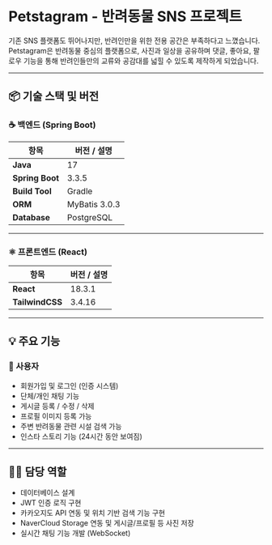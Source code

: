 # Petstagram - 반려동물 SNS 프로젝트
기존 SNS 플랫폼도 뛰어나지만, 반려인만을 위한 전용 공간은 부족하다고 느꼈습니다. Petstagram은 반려동물 중심의 플랫폼으로, 사진과 일상을 공유하며 댓글, 좋아요, 팔로우 기능을 통해 반려인들만의 교류와 공감대를 넓힐 수 있도록 제작하게 되었습니다.

---

## 📦 기술 스택 및 버전

### ☕ 백엔드 (Spring Boot)

| 항목 | 버전 / 설명 |
|------|-------------|
| **Java** | 17 |
| **Spring Boot** | 3.3.5 |
| **Build Tool** | Gradle |
| **ORM** | MyBatis 3.0.3 |
| **Database** | PostgreSQL |

---

### ⚛ 프론트엔드 (React)

| 항목 | 버전 / 설명 |
|------|-------------|
| **React** | 18.3.1 |
| **TailwindCSS** | 3.4.16 |

---

## 💡 주요 기능

### 👤 사용자

- 회원가입 및 로그인 (인증 시스템)
- 단체/개인 채팅 기능
- 게시글 등록 / 수정 / 삭제
- 프로필 이미지 등록 가능
- 주변 반려동물 관련 시설 검색 가능
- 인스타 스토리 기능 (24시간 동안 보여짐)

---

## 🙋‍♂️ 담당 역할

- 데이터베이스 설계
- JWT 인증 로직 구현
- 카카오지도 API 연동 및 위치 기반 검색 기능 구현
- NaverCloud Storage 연동 및 게시글/프로필 등 사진 저장
- 실시간 채팅 기능 개발 (WebSocket)
